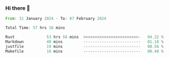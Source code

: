 ### Hi there 👋

<!--START_SECTION:waka-->

```rust
From: 31 January 2024 - To: 07 February 2024

Total Time: 57 hrs 16 mins

Rust              53 hrs 58 mins  >>>>>>>>>>>>>>>>>>>>>>>>-   94.22 %
Markdown          40 mins         -------------------------   01.18 %
justfile          19 mins         -------------------------   00.56 %
Makefile          16 mins         -------------------------   00.48 %
```

<!--END_SECTION:waka-->

<!--
**crrow/crrow** is a ✨ _special_ ✨ repository because its `README.md` (this file) appears on your GitHub profile.

Here are some ideas to get you started:

- 🔭 I’m currently working on ...
- 🌱 I’m currently learning ...
- 👯 I’m looking to collaborate on ...
- 🤔 I’m looking for help with ...
- 💬 Ask me about ...
- 📫 How to reach me: ...
- 😄 Pronouns: ...
- ⚡ Fun fact: ...
-->
